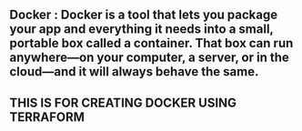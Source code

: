 ## Docker : Docker is a tool that lets you package your app and everything it needs into a small, portable box called a container. That box can run anywhere—on your computer, a server, or in the cloud—and it will always behave the same.

## THIS IS FOR CREATING DOCKER USING TERRAFORM ##

